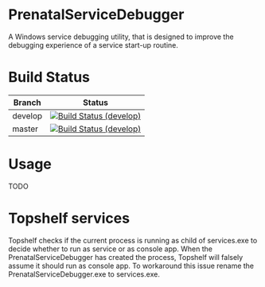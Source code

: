 # PrenatalServiceDebugger
A Windows service debugging utility, that is designed to improve the debugging experience of a service start-up routine.

# Build Status
Branch | Status
--- | ---
develop | [![Build Status (develop)](https://dev.azure.com/stefanortner/PrenatalServiceDebugger/_apis/build/status/ohyeahitsstef.PrenatalServiceDebugger?branchName=develop)](https://dev.azure.com/stefanortner/PrenatalServiceDebugger/_build/latest?definitionId=1?branchName=develop)
 master | [![Build Status (develop)](https://dev.azure.com/stefanortner/PrenatalServiceDebugger/_apis/build/status/ohyeahitsstef.PrenatalServiceDebugger?branchName=master)](https://dev.azure.com/stefanortner/PrenatalServiceDebugger/_build/latest?definitionId=1?branchName=master)

# Usage
TODO

# Topshelf services
Topshelf checks if the current process is running as child of services.exe to decide whether to run as service or as console app. When the PrenatalServiceDebugger has created the process, Topshelf will falsely assume it should run as console app. To workaround this issue rename the PrenatalServiceDebugger.exe to services.exe.

